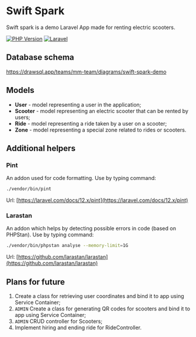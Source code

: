 # Swift Spark

Swift spark is a demo Laravel App made for renting electric scooters.


[![PHP Version](https://img.shields.io/badge/PHP-^8.1-4f5b93?logo=PHP&style=flat-square)](https://www.php.net/releases/8.1/en.php)
[![Laravel](https://img.shields.io/badge/Laravel-^12.0-f9322c?logo=Laravel&style=flat-square)](https://laravel.com/)

## Database schema

https://drawsql.app/teams/mm-team/diagrams/swift-spark-demo

## Models

- **User** - model representing a user in the application;
- **Scooter** - model representing an electric scooter that can be rented by users;
- **Ride** - model representing a ride taken by a user on a scooter;
- **Zone** - model representing a special zone related to rides or scooters.

## Additional helpers

### Pint

An addon used for code formatting. Use by typing command:

```bash
./vendor/bin/pint
```

Url: [https://laravel.com/docs/12.x/pint](https://laravel.com/docs/12.x/pint)

### Larastan

An addon which helps by detecting possible errors in code (based on PHPStan). Use by typing command:

```bash
./vendor/bin/phpstan analyse --memory-limit=1G
```

Url: [https://github.com/larastan/larastan](https://github.com/larastan/larastan)

## Plans for future

1. Create a class for retrieving user coordinates and bind it to app using Service Container;
2. `ADMIN` Create a class for generating QR codes for scooters and bind it to app using Service Container;
3. `ADMIN` CRUD controller for Scooters;
4. Implement hiring and ending ride for RideController.
